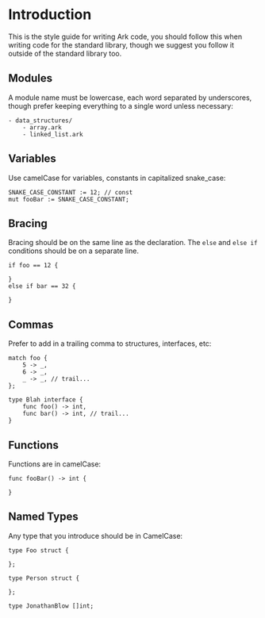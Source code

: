 # Introduction
This is the style guide for writing Ark code, you should follow this when writing code for the standard library, though we suggest you follow it outside of the standard library too.

## Modules
A module name must be lowercase, each word separated by underscores, though prefer keeping
everything to a single word unless necessary:

    - data_structures/
        - array.ark
        - linked_list.ark

## Variables
Use camelCase for variables, constants in capitalized snake_case:

    SNAKE_CASE_CONSTANT := 12; // const
    mut fooBar := SNAKE_CASE_CONSTANT;
  
## Bracing
Bracing should be on the same line as the
declaration. The `else` and `else if` conditions
should be on a separate line.
  
    if foo == 12 {
    
    }
    else if bar == 32 {
    
    }
  
## Commas
Prefer to add in a trailing comma to structures,
interfaces, etc:

    match foo {
        5 -> _,
        6 -> _,
        _ -> _, // trail...
    };
  
    type Blah interface {
        func foo() -> int,
        func bar() -> int, // trail...
    }
  
## Functions
Functions are in camelCase:

    func fooBar() -> int {
    
    }

## Named Types
Any type that you introduce should be in CamelCase:

    type Foo struct {
    
    };
    
    type Person struct {
    
    };
    
    type JonathanBlow []int;
